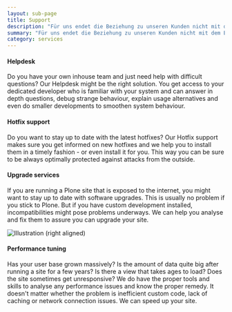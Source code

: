 ```yaml
---
layout: sub-page
title: Support
description: "Für uns endet die Beziehung zu unseren Kunden nicht mit dem Ende eines Projekts. Organisationen passen sich an geänderte Umweltbedingungen an. Und genauso muss sich Software mit der Zeit verändern. Zusammen mit unseren Partnern stellen wir ein Kompetenznetzwerk bereit um Ihre Bedürfnisse jederzeit adressieren zu können. Dabei ist es unerheblich, ob Sie einen Ansprechpartner für eine gelegentliche Frage benötigen oder regelmäßigen Support, Monitoring oder Systemstabilitätstests. Wir haben die richtige Lösung parat."
summary: "Für uns endet die Beziehung zu unseren Kunden nicht mit dem Ende eines Projekts. Organisationen passen sich an geänderte Umweltbedingungen an. Und genauso muss sich Software mit der Zeit verändern. Zusammen mit unseren Partnern stellen wir ein Kompetenznetzwerk bereit um Ihre Bedürfnisse jederzeit adressieren zu können. Dabei ist es unerheblich, ob Sie einen Ansprechpartner für eine gelegentliche Frage benötigen oder regelmäßigen Support, Monitoring oder Systemstabilitätstests. Wir haben die richtige Lösung parat."
category: services
---
```



#### Helpdesk

Do you have your own inhouse team and just need help with difficult questions? Our Helpdesk might be the right solution. You get access to your dedicated developer who is familiar with your system and can answer in depth questions, debug strange behaviour, explain usage alternatives and even do smaller developments to smoothen system behaviour. 


#### Hotfix support

Do you want to stay up to date with the latest hotfixes? Our Hotfix support makes sure you get informed on new hotfixes and we help you to install them in a timely fashion - or even install it for you. This way you can be sure to be always optimally protected against attacks from the outside.


#### Upgrade services

If you are running a Plone site that is exposed to the internet, you might want to stay up to date with software upgrades. This is usually no problem if you stick to Plone. But if you have custom development installed, incompatibilities might pose problems underways. We can help you analyse and fix them to assure you can upgrade your site.

![Illustration (right aligned)](/media/customisation-dp.svg)

#### Performance tuning

Has your user base grown massively? Is the amount of data quite big after running a site for a few years? Is there a view that takes ages to load? Does the site sometimes get unresponsive? 
We do have the proper tools and skills to analyse any performance issues and know the proper remedy. It doesn't matter whether the problem is inefficient custom code, lack of caching or network connection issues. We can speed up your site.

